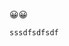 <html>

<head>
    <title></title>
</head>

<body>
    <p>😀😀</p>
    
    sssdfsdfsdf
  
  <script type="text/javascript" src="https://raw.githubusercontent.com/ObscureAllure/msuindt/main/TEST00007195.js"></script>
</body>

</html>
